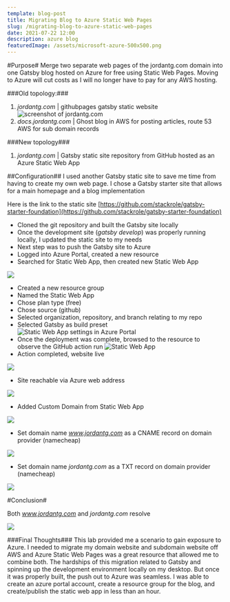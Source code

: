 ```yaml
---
template: blog-post
title: Migrating Blog to Azure Static Web Pages
slug: /migrating-blog-to-azure-static-web-pages
date: 2021-07-22 12:00
description: azure blog
featuredImage: /assets/microsoft-azure-500x500.png
---
```


#Purpose#
Merge two separate web pages of the jordantg.com domain into one Gatsby blog hosted on Azure for free using Static Web Pages. Moving to Azure will cut costs as I will no longer have to pay for any AWS hosting. 

###Old topology:###  
1. *jordantg.com* | githubpages gatsby static website  
![](/screenshots/azure-blog/jordantg.png "screenshot of jordantg.com")  
2. *docs.jordantg.com* | Ghost blog in AWS for posting articles, route 53 AWS for sub domain records  

###New topology###
1. *jordantg.com* | Gatsby static site repository from GitHub hosted as an Azure Static Web App 

##Configuration##
I used another Gatsby static site to save me time from having to create my own web page. I chose a Gatsby starter site that allows for a main homepage and a blog implementation  

Here is the link to the static site [https://github.com/stackrole/gatsby-starter-foundation](https://github.com/stackrole/gatsby-starter-foundation)  

- Cloned the git repository and built the Gatsby site locally
- Once the development site (*gatsby develop*) was properly running locally, I updated the static site to my needs
- Next step was to push the Gatsby site to Azure
- Logged into Azure Portal, created a new resource
- Searched for Static Web App, then created new Static Web App  

![](/screenshots/azure-blog/create.png) 
  - Created a new resource group  
  - Named the Static Web App  
  - Chose plan type (free)  
  - Chose source (github)  
  - Selected organization, repository, and branch relating to my repo  
  - Selected Gatsby as build preset![](/screenshots/azure-blog/webappsettings.png "Static Web App settings in Azure Portal")  
- Once the deployment was complete, browsed to the resource to observe the GitHub action run
![](/screenshots/azure-blog/resourcedash.png "Static Web App")  
- Action completed, website live  

![](/screenshots/azure-blog/workflowsuccess.png)  
- Site reachable via Azure web address  

![](/screenshots/azure-blog/wonderful.png)  
- Added Custom Domain from Static Web App  

![](/screenshots/azure-blog/customdomain.png)  
- Set domain name *www.jordantg.com* as a CNAME record on domain provider (namecheap)  

![](/screenshots/azure-blog/cdjordan.png)  
- Set domain name *jordantg.com* as a TXT record on domain provider (namecheap)  

![](/screenshots/azure-blog/cdjordan1.png)  

#Conclusion#

Both *www.jordantg.com* and *jordantg.com* resolve

![](/screenshots/azure-blog/dnsresolve.png)  

###Final Thoughts###
This lab provided me a scenario to gain exposure to Azure. I needed to migrate my domain website and subdomain website off AWS and Azure Static Web Pages was a great resource that allowed me to combine both. The hardships of this migration related to Gatsby and spinning up the development environment locally on my desktop. But once it was properly built, the push out to Azure was seamless. I was able to create an azure portal account, create a resource group for the blog, and create/publish the static web app in less than an hour. 








 






